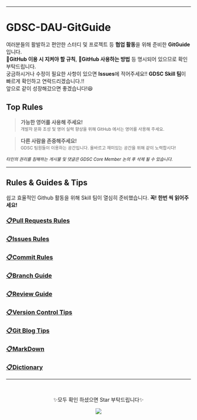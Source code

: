 -----

# GDSC-DAU-GitGuide
여러분들의 활발하고 편안한 스터디 및 프로젝트 등 **협업 활동**을 위해 준비한 **GitGuide** 입니다. <br>
📑**GitHub 이용 시 지켜야 할 규칙**, 📝**GitHub 사용하는 방법** 등 명시되어 있으므로 확인 부탁드립니다. <br> 
궁금하시거나 수정이 필요한 사항이 있으면 **Issues**에 적어주세요!! **GDSC Skill 팀**이 빠르게 확인하고 연락드리겠습니다.!! <br>
앞으로 같이 성장해갔으면 좋겠습니다!😆

## **Top Rules** 
>**가능한 영어를 사용해 주세요!** <br>
>  <sub>개발자 문화 조성 및 영어 실력 향상을 위해 GitHub 에서는 영어를 사용해 주세요.</sub>  <br>

> **다른 사람을 존중해주세요!** <br>
> <sub>GDSC 팀원들이 이용하는 공간입니다. 올바르고 재미있는 공간을 위해 같이 노력합시다!</sub> <br>

<sup>*타인의 권리를 침해하는 게시물 및 댓글은 GDSC Core Member 논의 후 삭제 될 수 있습니다.*</sup>

---

## Rules & Guides & Tips
쉽고 효율적인 Github 활동을 위해 Skill 팀이 열심히 준비했습니다. **꼭! 한번 씩 읽어주세요!**

### [📋Pull Requests Rules](./Pull%20Requests%20Rules_kr.md) 

### [📋Issues Rules](./Issues%20Rules_kr.md)

### [📋Commit Rules](./Commit%20Rules_kr.md)

### [📋Branch Guide](./Branch%20Guide_kr.md)

### [📋Review Guide](./Review%20Guide_kr.md)

### [📋Version Control Tips](./Version%20Control%20Tips%20FAQ_kr.md)

### [📋Git Blog Tips](./Git%20Blog%20Tips%20FAQ_kr.md)

### [📋MarkDown](../Markdown.md)

### [📋Dictionary](../Dictionary.md)

---

<br>
<p align="center">✨모두 확인 하셨으면 Star 부탁드립니다✨<p>
<p align="center"><img src="https://user-images.githubusercontent.com/86817044/192083065-da52375f-314a-498d-9294-e03a04352391.png"></p>

